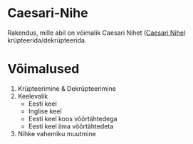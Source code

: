 # Caesari-Nihe
Rakendus, mille abil on võimalik Caesari Nihet ([Caesari Nihe](https://et.wikipedia.org/wiki/Caesari_nihe)) krüpteerida/dekrüpteerida.

# Võimalused
1. Krüpteerimine & Dekrüpteerimine
2. Keelevalik
    - Eesti keel
    - Inglise keel
    - Eesti keel koos võõrtähtedega
    - Eesti keel ilma võõrtähtedeta
3. Nihke vahemiku muutmine
